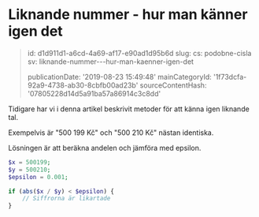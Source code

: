 Liknande nummer - hur man känner igen det
=========================================

> id: d1d911d1-a6cd-4a69-af17-e90ad1d95b6d
> slug:
> 	cs: podobne-cisla
> 	sv: liknande-nummer---hur-man-kaenner-igen-det
> 
> publicationDate: '2019-08-23 15:49:48'
> mainCategoryId: '1f73dcfa-92a9-4738-ab30-8cbfb00ad23b'
> sourceContentHash: '07805228d14d5a91ba57a86914c3c8dd'

Tidigare har vi i denna artikel beskrivit metoder för att känna igen liknande tal.

Exempelvis är "500 199 Kč" och "500 210 Kč" nästan identiska.

Lösningen är att beräkna andelen och jämföra med epsilon.

```php
$x = 500199;
$y = 500210;
$epsilon = 0.001;

if (abs($x / $y) < $epsilon) {
    // Siffrorna är likartade
}
```
